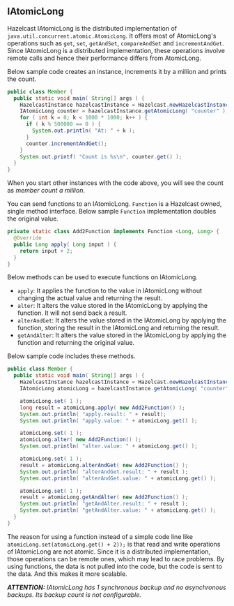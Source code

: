 
## IAtomicLong

Hazelcast IAtomicLong is the distributed implementation of `java.util.concurrent.atomic.AtomicLong`. It offers most of AtomicLong's operations such as `get`, `set`, `getAndSet`, `compareAndSet` and `incrementAndGet`. Since IAtomicLong is a distributed implementation, these operations involve remote calls and hence their performance differs from AtomicLong.


Below sample code creates an instance, increments it by a million and prints the count.

```java
public class Member {
  public static void main( String[] args ) {
    HazelcastInstance hazelcastInstance = Hazelcast.newHazelcastInstance(); 	
    IAtomicLong counter = hazelcastInstance.getAtomicLong( "counter" );
    for ( int k = 0; k < 1000 * 1000; k++ ) {
	  if ( k % 500000 == 0 ) {
	    System.out.println( "At: " + k );
      }
      counter.incrementAndGet();
    }
    System.out.printf( "Count is %s\n", counter.get() );
  }
}
```

When you start other instances with the code above, you will see the count as *member count a million*.

You can send functions to an IAtomicLong. `Function` is a Hazelcast owned, single method interface. Below sample `Function` implementation doubles the original value.

```java
private static class Add2Function implements Function <Long, Long> { 
  @Override
  public Long apply( Long input ) { 
    return input + 2;
  }
}
```

Below methods can be used to execute functions on IAtomicLong.

- `apply`: It applies the function to the value in IAtomicLong without changing the actual value and returning the result.
- `alter`: It alters the value stored in the IAtomicLong by applying the function. It will not send back a result.
- `alterAndGet`: It alters the value stored in the IAtomicLong by applying the function, storing the result in the IAtomicLong and returning the result.
- `getAndAlter`: It alters the value stored in the IAtomicLong by applying the function and returning the original value.

Below sample code includes these methods.

```java
public class Member {
  public static void main( String[] args ) {
    HazelcastInstance hazelcastInstance = Hazelcast.newHazelcastInstance(); 		
    IAtomicLong atomicLong = hazelcastInstance.getAtomicLong( "counter" );

    atomicLong.set( 1 );
    long result = atomicLong.apply( new Add2Function() ); 		
    System.out.println( "apply.result: " + result); 		
    System.out.println( "apply.value: " + atomicLong.get() );

    atomicLong.set( 1 );
    atomicLong.alter( new Add2Function() ); 			
    System.out.println( "alter.value: " + atomicLong.get() );

    atomicLong.set( 1 );
    result = atomicLong.alterAndGet( new Add2Function() ); 		
    System.out.println( "alterAndGet.result: " + result ); 		
    System.out.println( "alterAndGet.value: " + atomicLong.get() );

    atomicLong.set( 1 );
    result = atomicLong.getAndAlter( new Add2Function() ); 		
    System.out.println( "getAndAlter.result: " + result ); 		
    System.out.println( "getAndAlter.value: " + atomicLong.get() );
  }
}
```

The reason for using a function instead of a simple code line like `atomicLong.set(atomicLong.get() + 2));` is that read and write operations of IAtomicLong are not atomic. Since it is a distributed implementation, those operations can be remote ones, which may lead to race problems. By using functions, the data is not pulled into the code, but the code is sent to the data. And this makes it more scalable.

***ATTENTION:*** *IAtomicLong has 1 synchronous backup and no asynchronous backups. Its backup count is not configurable.*

